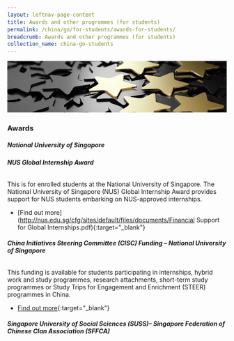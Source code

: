 ```yaml
---
layout: leftnav-page-content
title: Awards and other programmes (for students)
permalink: /china/go/for-students/awards-for-students/
breadcrumb: Awards and other programmes (for students)
collection_name: china-go-students
---
```


<img src="\images\asean-students\awards-students.jpg" alt="awards students banner" style="width:800px;" />

### **Awards**



##### **National University of Singapore**

###### **NUS Global Internship Award**

This is for enrolled students at the National University of Singapore. The National University of Singapore (NUS) Global Internship Award provides support for NUS students embarking on NUS-approved internships.

- [Find out more](http://nus.edu.sg/cfg/sites/default/files/documents/Financial Support for Global Internships.pdf){:target="_blank"}



###### **China Initiatives Steering Committee (CISC) Funding – National University of Singapore**

This funding is available for students participating in internships, hybrid work and study programmes, research attachments, short-term study programmes or Study Trips for Engagement and Enrichment (STEER) programmes in China.

- [Find out more](http://www.nus.edu.sg/iro/fa/sch/out/cisc.html){:target="_blank"}



##### **Singapore University of Social Sciences (SUSS)– Singapore Federation of Chinese Clan Association (SFFCA)**